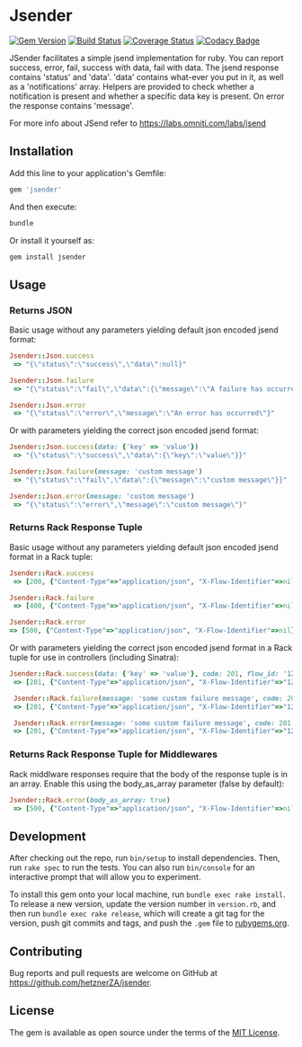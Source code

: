 # Jsender

[![Gem Version](https://badge.fury.io/rb/jsender.png)](https://badge.fury.io/rb/jsender)
[![Build Status](https://travis-ci.org/hetznerZA/jsender.svg?branch=master)](https://travis-ci.org/hetznerZA/jsender)
[![Coverage Status](https://coveralls.io/repos/github/hetznerZA/jsender/badge.svg?branch=master)](https://coveralls.io/github/hetznerZA/jsender?branch=master)
[![Codacy Badge](https://api.codacy.com/project/badge/Grade/2823754c19964ba698f0a90167583d94)](https://www.codacy.com/app/ernst-van-graan/jsender?utm_source=github.com&amp;utm_medium=referral&amp;utm_content=hetznerZA/jsender&amp;utm_campaign=Badge_Grade)

JSender facilitates a simple jsend implementation for ruby. You can report success, error, fail, success with data, fail with data. The jsend response contains 'status' and 'data'. 'data' contains what-ever you put in it, as well as a 'notifications' array. Helpers are provided to check whether a notification is present and whether a specific data key is present. On error the response contains 'message'.

For more info about JSend refer to https://labs.omniti.com/labs/jsend

## Installation

Add this line to your application's Gemfile:

```ruby
gem 'jsender'
```

And then execute:

```bash
bundle
```

Or install it yourself as:

```bash
gem install jsender
```

## Usage
### Returns JSON

Basic usage without any parameters yielding default json encoded jsend format:

```ruby
Jsender::Json.success
 => "{\"status\":\"success\",\"data\":null}"

Jsender::Json.failure
 => "{\"status\":\"fail\",\"data\":{\"message\":\"A failure has occurred\"}}"

Jsender::Json.error
 => "{\"status\":\"error\",\"message\":\"An error has occurred\"}"
```

Or with parameters yielding the correct json encoded jsend format:

```ruby
Jsender::Json.success(data: {'key' => 'value'})
 => "{\"status\":\"success\",\"data\":{\"key\":\"value\"}}"

Jsender::Json.failure(message: 'custom message')
 => "{\"status\":\"fail\",\"data\":{\"message\":\"custom message\"}}"

Jsender::Json.error(message: 'custom message')
 => "{\"status\":\"error\",\"message\":\"custom message\"}"
```

### Returns Rack Response Tuple

Basic usage without any parameters yielding default json encoded jsend format in a Rack tuple:

```ruby
Jsender::Rack.success
 => [200, {"Content-Type"=>"application/json", "X-Flow-Identifier"=>nil}, "{\"status\":\"success\",\"data\":null}"]

Jsender::Rack.failure
 => [400, {"Content-Type"=>"application/json", "X-Flow-Identifier"=>nil}, "{\"status\":\"fail\",\"data\":{\"message\":\"A failure has occurred\"}}"]

Jsender::Rack.error
=> [500, {"Content-Type"=>"application/json", "X-Flow-Identifier"=>nil}, "{\"status\":\"error\",\"message\":\"An error has occurred\"}"]
```

Or with parameters yielding the correct json encoded jsend format in a Rack tuple for use in controllers (including Sinatra):

```ruby
Jsender::Rack.success(data: {'key' => 'value'}, code: 201, flow_id: '123')
 => [201, {"Content-Type"=>"application/json", "X-Flow-Identifier"=>"123"}, "{\"status\":\"success\",\"data\":{\"key\":\"value\"}}"]

 Jsender::Rack.failure(message: 'some custom failure message', code: 201, flow_id: '123')
 => [201, {"Content-Type"=>"application/json", "X-Flow-Identifier"=>"123"}, "{\"status\":\"fail\",\"data\":{\"message\":\"some custom failure message\"}}"]

 Jsender::Rack.error(message: 'some custom failure message', code: 201, flow_id: '123')
 => [201, {"Content-Type"=>"application/json", "X-Flow-Identifier"=>"123"}, "{\"status\":\"error\",\"message\":\"some custom failure message\"}"]
```

### Returns Rack Response Tuple for Middlewares

Rack middlware responses require that the body of the response tuple is in an array. Enable this using the body_as_array parameter (false by default):

```ruby
Jsender::Rack.error(body_as_array: true)
 => [500, {"Content-Type"=>"application/json", "X-Flow-Identifier"=>nil}, ["{\"status\":\"error\",\"message\":\"An error has occurred\"}"]]
```

## Development

After checking out the repo, run `bin/setup` to install dependencies. Then, run `rake spec` to run the tests. You can also run `bin/console` for an interactive prompt that will allow you to experiment.

To install this gem onto your local machine, run `bundle exec rake install`. To release a new version, update the version number in `version.rb`, and then run `bundle exec rake release`, which will create a git tag for the version, push git commits and tags, and push the `.gem` file to [rubygems.org](https://rubygems.org).

## Contributing

Bug reports and pull requests are welcome on GitHub at https://github.com/hetznerZA/jsender.

## License

The gem is available as open source under the terms of the [MIT License](http://opensource.org/licenses/MIT).

